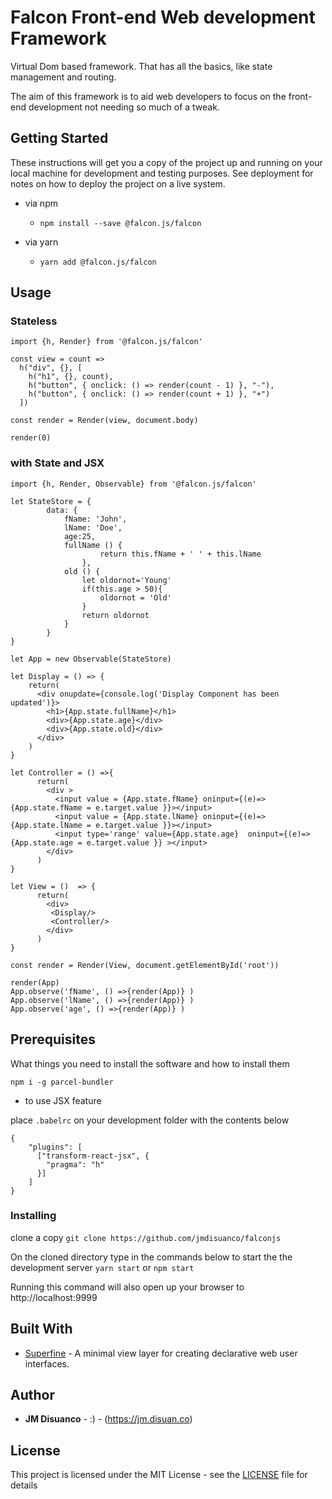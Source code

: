# Falcon Front-end Web development Framework

Virtual Dom based framework. That has all the basics, like state management and routing.

The aim of this framework is to aid web developers to focus on the front-end development not needing so much of a tweak.



## Getting Started

These instructions will get you a copy of the project up and running on your local machine for development and testing purposes. See deployment for notes on how to deploy the project on a live system.

- via npm
   -  ```npm install --save @falcon.js/falcon```

- via yarn
    - ```yarn add @falcon.js/falcon ```



## Usage


### Stateless

```
import {h, Render} from '@falcon.js/falcon'

const view = count =>
  h("div", {}, [
    h("h1", {}, count),
    h("button", { onclick: () => render(count - 1) }, "-"),
    h("button", { onclick: () => render(count + 1) }, "+")
  ])

const render = Render(view, document.body)

render(0)
```

### with State and JSX

``` 
import {h, Render, Observable} from '@falcon.js/falcon'

let StateStore = {
        data: {
            fName: 'John',
            lName: 'Doe',
            age:25,
            fullName () {
                    return this.fName + ' ' + this.lName
                },
            old () {
                let oldornot='Young'
                if(this.age > 50){
                    oldornot = 'Old'
                }
                return oldornot
            }
        }
}

let App = new Observable(StateStore)

let Display = () => {
    return(
      <div onupdate={console.log('Display Component has been updated')}>
        <h1>{App.state.fullName}</h1>
        <div>{App.state.age}</div>
        <div>{App.state.old}</div>
      </div>     
    )
}
    
let Controller = () =>{      
      return(
        <div >
          <input value = {App.state.fName} oninput={(e)=>{App.state.fName = e.target.value }}></input>
          <input value = {App.state.lName} oninput={(e)=>{App.state.lName = e.target.value }}></input>
          <input type='range' value={App.state.age}  oninput={(e)=>{App.state.age = e.target.value }} ></input>
        </div>
      )
}

let View = ()  => {
      return(
        <div>
         <Display/>
         <Controller/>
        </div>
      )
} 
    
const render = Render(View, document.getElementById('root'))

render(App)
App.observe('fName', () =>{render(App)} )
App.observe('lName', () =>{render(App)} )
App.observe('age', () =>{render(App)} )

```


## Prerequisites

What things you need to install the software and how to install them

```
npm i -g parcel-bundler
```


- to use JSX feature

place ```.babelrc``` on your development folder with the contents below

```
{
    "plugins": [
      ["transform-react-jsx", {
        "pragma": "h"
      }]
    ]
}
```


### Installing 

clone a copy ```git clone https://github.com/jmdisuanco/falconjs```


On the cloned directory type in the commands below to start the the development server 
    ``` yarn start ``` or ``` npm start ```

Running this command will also open up your browser to http://localhost:9999

## Built With

* [Superfine](https://github.com/jorgebucaran/superfine) - A minimal view layer for creating declarative web user interfaces.

## Author

* **JM Disuanco** -  :)  - (https://jm.disuan.co)

## License

This project is licensed under the MIT License - see the [LICENSE](LICENSE) file for details
